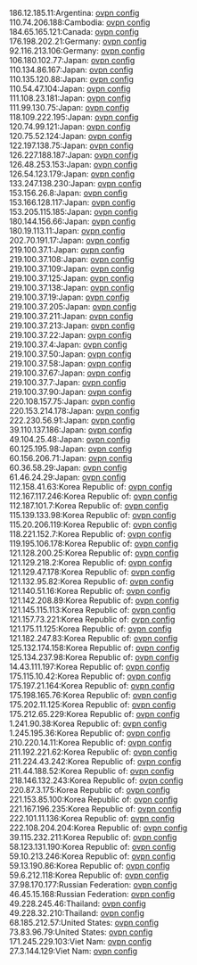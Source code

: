 186.12.185.11:Argentina: [ovpn config](vpn/186_12_185_11.ovpn)  
110.74.206.188:Cambodia: [ovpn config](vpn/110_74_206_188.ovpn)  
184.65.165.121:Canada: [ovpn config](vpn/184_65_165_121.ovpn)  
176.198.202.21:Germany: [ovpn config](vpn/176_198_202_21.ovpn)  
92.116.213.106:Germany: [ovpn config](vpn/92_116_213_106.ovpn)  
106.180.102.77:Japan: [ovpn config](vpn/106_180_102_77.ovpn)  
110.134.86.167:Japan: [ovpn config](vpn/110_134_86_167.ovpn)  
110.135.120.88:Japan: [ovpn config](vpn/110_135_120_88.ovpn)  
110.54.47.104:Japan: [ovpn config](vpn/110_54_47_104.ovpn)  
111.108.23.181:Japan: [ovpn config](vpn/111_108_23_181.ovpn)  
111.99.130.75:Japan: [ovpn config](vpn/111_99_130_75.ovpn)  
118.109.222.195:Japan: [ovpn config](vpn/118_109_222_195.ovpn)  
120.74.99.121:Japan: [ovpn config](vpn/120_74_99_121.ovpn)  
120.75.52.124:Japan: [ovpn config](vpn/120_75_52_124.ovpn)  
122.197.138.75:Japan: [ovpn config](vpn/122_197_138_75.ovpn)  
126.227.188.187:Japan: [ovpn config](vpn/126_227_188_187.ovpn)  
126.48.253.153:Japan: [ovpn config](vpn/126_48_253_153.ovpn)  
126.54.123.179:Japan: [ovpn config](vpn/126_54_123_179.ovpn)  
133.247.138.230:Japan: [ovpn config](vpn/133_247_138_230.ovpn)  
153.156.26.8:Japan: [ovpn config](vpn/153_156_26_8.ovpn)  
153.166.128.117:Japan: [ovpn config](vpn/153_166_128_117.ovpn)  
153.205.115.185:Japan: [ovpn config](vpn/153_205_115_185.ovpn)  
180.144.156.66:Japan: [ovpn config](vpn/180_144_156_66.ovpn)  
180.19.113.11:Japan: [ovpn config](vpn/180_19_113_11.ovpn)  
202.70.191.17:Japan: [ovpn config](vpn/202_70_191_17.ovpn)  
219.100.37.1:Japan: [ovpn config](vpn/219_100_37_1.ovpn)  
219.100.37.108:Japan: [ovpn config](vpn/219_100_37_108.ovpn)  
219.100.37.109:Japan: [ovpn config](vpn/219_100_37_109.ovpn)  
219.100.37.125:Japan: [ovpn config](vpn/219_100_37_125.ovpn)  
219.100.37.138:Japan: [ovpn config](vpn/219_100_37_138.ovpn)  
219.100.37.19:Japan: [ovpn config](vpn/219_100_37_19.ovpn)  
219.100.37.205:Japan: [ovpn config](vpn/219_100_37_205.ovpn)  
219.100.37.211:Japan: [ovpn config](vpn/219_100_37_211.ovpn)  
219.100.37.213:Japan: [ovpn config](vpn/219_100_37_213.ovpn)  
219.100.37.22:Japan: [ovpn config](vpn/219_100_37_22.ovpn)  
219.100.37.4:Japan: [ovpn config](vpn/219_100_37_4.ovpn)  
219.100.37.50:Japan: [ovpn config](vpn/219_100_37_50.ovpn)  
219.100.37.58:Japan: [ovpn config](vpn/219_100_37_58.ovpn)  
219.100.37.67:Japan: [ovpn config](vpn/219_100_37_67.ovpn)  
219.100.37.7:Japan: [ovpn config](vpn/219_100_37_7.ovpn)  
219.100.37.90:Japan: [ovpn config](vpn/219_100_37_90.ovpn)  
220.108.157.75:Japan: [ovpn config](vpn/220_108_157_75.ovpn)  
220.153.214.178:Japan: [ovpn config](vpn/220_153_214_178.ovpn)  
222.230.56.91:Japan: [ovpn config](vpn/222_230_56_91.ovpn)  
39.110.137.186:Japan: [ovpn config](vpn/39_110_137_186.ovpn)  
49.104.25.48:Japan: [ovpn config](vpn/49_104_25_48.ovpn)  
60.125.195.98:Japan: [ovpn config](vpn/60_125_195_98.ovpn)  
60.156.206.71:Japan: [ovpn config](vpn/60_156_206_71.ovpn)  
60.36.58.29:Japan: [ovpn config](vpn/60_36_58_29.ovpn)  
61.46.24.29:Japan: [ovpn config](vpn/61_46_24_29.ovpn)  
112.158.41.63:Korea Republic of: [ovpn config](vpn/112_158_41_63.ovpn)  
112.167.117.246:Korea Republic of: [ovpn config](vpn/112_167_117_246.ovpn)  
112.187.101.7:Korea Republic of: [ovpn config](vpn/112_187_101_7.ovpn)  
115.139.133.98:Korea Republic of: [ovpn config](vpn/115_139_133_98.ovpn)  
115.20.206.119:Korea Republic of: [ovpn config](vpn/115_20_206_119.ovpn)  
118.221.152.7:Korea Republic of: [ovpn config](vpn/118_221_152_7.ovpn)  
119.195.106.178:Korea Republic of: [ovpn config](vpn/119_195_106_178.ovpn)  
121.128.200.25:Korea Republic of: [ovpn config](vpn/121_128_200_25.ovpn)  
121.129.218.2:Korea Republic of: [ovpn config](vpn/121_129_218_2.ovpn)  
121.129.47.178:Korea Republic of: [ovpn config](vpn/121_129_47_178.ovpn)  
121.132.95.82:Korea Republic of: [ovpn config](vpn/121_132_95_82.ovpn)  
121.140.51.16:Korea Republic of: [ovpn config](vpn/121_140_51_16.ovpn)  
121.142.208.89:Korea Republic of: [ovpn config](vpn/121_142_208_89.ovpn)  
121.145.115.113:Korea Republic of: [ovpn config](vpn/121_145_115_113.ovpn)  
121.157.73.221:Korea Republic of: [ovpn config](vpn/121_157_73_221.ovpn)  
121.175.11.125:Korea Republic of: [ovpn config](vpn/121_175_11_125.ovpn)  
121.182.247.83:Korea Republic of: [ovpn config](vpn/121_182_247_83.ovpn)  
125.132.174.158:Korea Republic of: [ovpn config](vpn/125_132_174_158.ovpn)  
125.134.237.98:Korea Republic of: [ovpn config](vpn/125_134_237_98.ovpn)  
14.43.111.197:Korea Republic of: [ovpn config](vpn/14_43_111_197.ovpn)  
175.115.10.42:Korea Republic of: [ovpn config](vpn/175_115_10_42.ovpn)  
175.197.21.164:Korea Republic of: [ovpn config](vpn/175_197_21_164.ovpn)  
175.198.165.76:Korea Republic of: [ovpn config](vpn/175_198_165_76.ovpn)  
175.202.11.125:Korea Republic of: [ovpn config](vpn/175_202_11_125.ovpn)  
175.212.65.229:Korea Republic of: [ovpn config](vpn/175_212_65_229.ovpn)  
1.241.90.38:Korea Republic of: [ovpn config](vpn/1_241_90_38.ovpn)  
1.245.195.36:Korea Republic of: [ovpn config](vpn/1_245_195_36.ovpn)  
210.220.14.11:Korea Republic of: [ovpn config](vpn/210_220_14_11.ovpn)  
211.192.221.62:Korea Republic of: [ovpn config](vpn/211_192_221_62.ovpn)  
211.224.43.242:Korea Republic of: [ovpn config](vpn/211_224_43_242.ovpn)  
211.44.188.52:Korea Republic of: [ovpn config](vpn/211_44_188_52.ovpn)  
218.146.132.243:Korea Republic of: [ovpn config](vpn/218_146_132_243.ovpn)  
220.87.3.175:Korea Republic of: [ovpn config](vpn/220_87_3_175.ovpn)  
221.153.85.100:Korea Republic of: [ovpn config](vpn/221_153_85_100.ovpn)  
221.167.196.235:Korea Republic of: [ovpn config](vpn/221_167_196_235.ovpn)  
222.101.11.136:Korea Republic of: [ovpn config](vpn/222_101_11_136.ovpn)  
222.108.204.204:Korea Republic of: [ovpn config](vpn/222_108_204_204.ovpn)  
39.115.232.211:Korea Republic of: [ovpn config](vpn/39_115_232_211.ovpn)  
58.123.131.190:Korea Republic of: [ovpn config](vpn/58_123_131_190.ovpn)  
59.10.213.246:Korea Republic of: [ovpn config](vpn/59_10_213_246.ovpn)  
59.13.190.86:Korea Republic of: [ovpn config](vpn/59_13_190_86.ovpn)  
59.6.212.118:Korea Republic of: [ovpn config](vpn/59_6_212_118.ovpn)  
37.98.170.177:Russian Federation: [ovpn config](vpn/37_98_170_177.ovpn)  
46.45.15.168:Russian Federation: [ovpn config](vpn/46_45_15_168.ovpn)  
49.228.245.46:Thailand: [ovpn config](vpn/49_228_245_46.ovpn)  
49.228.32.210:Thailand: [ovpn config](vpn/49_228_32_210.ovpn)  
68.185.212.57:United States: [ovpn config](vpn/68_185_212_57.ovpn)  
73.83.96.79:United States: [ovpn config](vpn/73_83_96_79.ovpn)  
171.245.229.103:Viet Nam: [ovpn config](vpn/171_245_229_103.ovpn)  
27.3.144.129:Viet Nam: [ovpn config](vpn/27_3_144_129.ovpn)  
